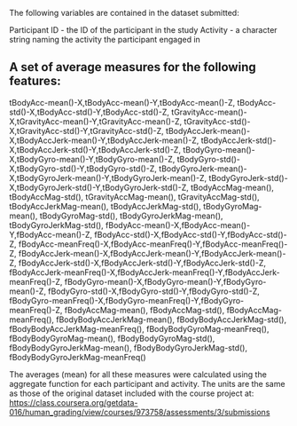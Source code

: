The following variables are contained in the dataset submitted:

Participant ID - the ID of the participant in the study
Activity - a character string naming the activity the participant engaged in

A set of average measures for the following features:
------------

tBodyAcc-mean()-X,tBodyAcc-mean()-Y,tBodyAcc-mean()-Z,
tBodyAcc-std()-X,tBodyAcc-std()-Y,tBodyAcc-std()-Z,
tGravityAcc-mean()-X,tGravityAcc-mean()-Y,tGravityAcc-mean()-Z,
tGravityAcc-std()-X,tGravityAcc-std()-Y,tGravityAcc-std()-Z,
tBodyAccJerk-mean()-X,tBodyAccJerk-mean()-Y,tBodyAccJerk-mean()-Z,
tBodyAccJerk-std()-X,tBodyAccJerk-std()-Y,tBodyAccJerk-std()-Z,
tBodyGyro-mean()-X,tBodyGyro-mean()-Y,tBodyGyro-mean()-Z,
tBodyGyro-std()-X,tBodyGyro-std()-Y,tBodyGyro-std()-Z,
tBodyGyroJerk-mean()-X,tBodyGyroJerk-mean()-Y,tBodyGyroJerk-mean()-Z,
tBodyGyroJerk-std()-X,tBodyGyroJerk-std()-Y,tBodyGyroJerk-std()-Z,
tBodyAccMag-mean(),
tBodyAccMag-std(),
tGravityAccMag-mean(),
tGravityAccMag-std(),
tBodyAccJerkMag-mean(),
tBodyAccJerkMag-std(),
tBodyGyroMag-mean(),
tBodyGyroMag-std(),
tBodyGyroJerkMag-mean(),
tBodyGyroJerkMag-std(),
fBodyAcc-mean()-X,fBodyAcc-mean()-Y,fBodyAcc-mean()-Z,
fBodyAcc-std()-X,fBodyAcc-std()-Y,fBodyAcc-std()-Z,
fBodyAcc-meanFreq()-X,fBodyAcc-meanFreq()-Y,fBodyAcc-meanFreq()-Z,
fBodyAccJerk-mean()-X,fBodyAccJerk-mean()-Y,fBodyAccJerk-mean()-Z,
fBodyAccJerk-std()-X,fBodyAccJerk-std()-Y,fBodyAccJerk-std()-Z,
fBodyAccJerk-meanFreq()-X,fBodyAccJerk-meanFreq()-Y,fBodyAccJerk-meanFreq()-Z,
fBodyGyro-mean()-X,fBodyGyro-mean()-Y,fBodyGyro-mean()-Z,
fBodyGyro-std()-X,fBodyGyro-std()-Y,fBodyGyro-std()-Z,
fBodyGyro-meanFreq()-X,fBodyGyro-meanFreq()-Y,fBodyGyro-meanFreq()-Z,
fBodyAccMag-mean(),
fBodyAccMag-std(),
fBodyAccMag-meanFreq(),
fBodyBodyAccJerkMag-mean(),
fBodyBodyAccJerkMag-std(),
fBodyBodyAccJerkMag-meanFreq(),
fBodyBodyGyroMag-meanFreq(),
fBodyBodyGyroMag-mean(),
fBodyBodyGyroMag-std(),
fBodyBodyGyroJerkMag-mean(),
fBodyBodyGyroJerkMag-std(),
fBodyBodyGyroJerkMag-meanFreq()

The averages (mean) for all these measures were calculated using the aggregate function for each participant and activity. The units are the same as those of the original dataset included with the course project at:
https://class.coursera.org/getdata-016/human_grading/view/courses/973758/assessments/3/submissions